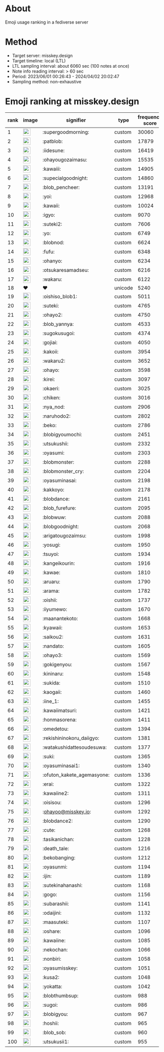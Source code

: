 # About
Emoji usage ranking in a fediverse server

# Method
- Target server: misskey.design
- Target timeline: local (LTL)
- LTL sampling interval: about 6060 sec (100 notes at once)
- Note info reading interval: > 60 sec
- Period: 2023/06/01 00:26:43 - 2024/04/02 20:02:47 
- Sampling method: non-exhaustive

# Emoji ranking at misskey.design

|rank|image|signifier|type|frequency score|
|----|----|----|----|----|
|1|<img height="24" src="https://misskey.design/emoji/supergoodmorning.webp">|:supergoodmorning:|custom|30060|
|2|<img height="24" src="https://misskey.design/emoji/patblob.webp">|:patblob:|custom|17879|
|3|<img height="24" src="https://misskey.design/emoji/iidesune.webp">|:iidesune:|custom|16419|
|4|<img height="24" src="https://misskey.design/emoji/ohayougozaimasu.webp">|:ohayougozaimasu:|custom|15535|
|5|<img height="24" src="https://misskey.design/emoji/kawaiii.webp">|:kawaiii:|custom|14905|
|6|<img height="24" src="https://misskey.design/emoji/supecialgoodnight.webp">|:supecialgoodnight:|custom|14860|
|7|<img height="24" src="https://misskey.design/emoji/blob_pencheer.webp">|:blob_pencheer:|custom|13191|
|8|<img height="24" src="https://misskey.design/emoji/yoi.webp">|:yoi:|custom|12968|
|9|<img height="24" src="https://misskey.design/emoji/kawaii.webp">|:kawaii:|custom|10024|
|10|<img height="24" src="https://misskey.design/emoji/igyo.webp">|:igyo:|custom|9070|
|11|<img height="24" src="https://misskey.design/emoji/suteki2.webp">|:suteki2:|custom|7606|
|12|<img height="24" src="https://misskey.design/emoji/yo.webp">|:yo:|custom|6749|
|13|<img height="24" src="https://misskey.design/emoji/blobnod.webp">|:blobnod:|custom|6624|
|14|<img height="24" src="https://misskey.design/emoji/fufu.webp">|:fufu:|custom|6348|
|15|<img height="24" src="https://misskey.design/emoji/ohanyo.webp">|:ohanyo:|custom|6234|
|16|<img height="24" src="https://misskey.design/emoji/otsukaresamadseu.webp">|:otsukaresamadseu:|custom|6216|
|17|<img height="24" src="https://misskey.design/emoji/wakaru.webp">|:wakaru:|custom|6122|
|18|❤|❤|unicode|5240|
|19|<img height="24" src="https://misskey.design/emoji/oishiso_blob1.webp">|:oishiso_blob1:|custom|5011|
|20|<img height="24" src="https://misskey.design/emoji/suteki.webp">|:suteki:|custom|4765|
|21|<img height="24" src="https://misskey.design/emoji/ohayo2.webp">|:ohayo2:|custom|4750|
|22|<img height="24" src="https://misskey.design/emoji/blob_yannya.webp">|:blob_yannya:|custom|4533|
|23|<img height="24" src="https://misskey.design/emoji/sugokusugoi.webp">|:sugokusugoi:|custom|4374|
|24|<img height="24" src="https://misskey.design/emoji/gojiai.webp">|:gojiai:|custom|4050|
|25|<img height="24" src="https://misskey.design/emoji/kakoii.webp">|:kakoii:|custom|3954|
|26|<img height="24" src="https://misskey.design/emoji/wakaru2.webp">|:wakaru2:|custom|3652|
|27|<img height="24" src="https://misskey.design/emoji/ohayo.webp">|:ohayo:|custom|3598|
|28|<img height="24" src="https://misskey.design/emoji/kirei.webp">|:kirei:|custom|3097|
|29|<img height="24" src="https://misskey.design/emoji/okaeri.webp">|:okaeri:|custom|3025|
|30|<img height="24" src="https://misskey.design/emoji/chiken.webp">|:chiken:|custom|3016|
|31|<img height="24" src="https://misskey.design/emoji/nya_nod.webp">|:nya_nod:|custom|2906|
|32|<img height="24" src="https://misskey.design/emoji/naruhodo2.webp">|:naruhodo2:|custom|2802|
|33|<img height="24" src="https://misskey.design/emoji/beko.webp">|:beko:|custom|2786|
|34|<img height="24" src="https://misskey.design/emoji/blobigyoumochi.webp">|:blobigyoumochi:|custom|2451|
|35|<img height="24" src="https://misskey.design/emoji/utsukushii.webp">|:utsukushii:|custom|2332|
|36|<img height="24" src="https://misskey.design/emoji/oyasumi.webp">|:oyasumi:|custom|2303|
|37|<img height="24" src="https://misskey.design/emoji/blobmonster.webp">|:blobmonster:|custom|2288|
|38|<img height="24" src="https://misskey.design/emoji/blobmonster_cry.webp">|:blobmonster_cry:|custom|2204|
|39|<img height="24" src="https://misskey.design/emoji/oyasuminasai.webp">|:oyasuminasai:|custom|2198|
|40|<img height="24" src="https://misskey.design/emoji/kakkoyo.webp">|:kakkoyo:|custom|2178|
|41|<img height="24" src="https://misskey.design/emoji/blobdance.webp">|:blobdance:|custom|2161|
|42|<img height="24" src="https://misskey.design/emoji/blob_furefure.webp">|:blob_furefure:|custom|2095|
|43|<img height="24" src="https://misskey.design/emoji/blobwuw.webp">|:blobwuw:|custom|2088|
|44|<img height="24" src="https://misskey.design/emoji/blobgoodnight.webp">|:blobgoodnight:|custom|2068|
|45|<img height="24" src="https://misskey.design/emoji/arigatougozaimsu.webp">|:arigatougozaimsu:|custom|1998|
|46|<img height="24" src="https://misskey.design/emoji/yosugi.webp">|:yosugi:|custom|1950|
|47|<img height="24" src="https://misskey.design/emoji/tsuyoi.webp">|:tsuyoi:|custom|1934|
|48|<img height="24" src="https://misskey.design/emoji/kangeikourin.webp">|:kangeikourin:|custom|1916|
|49|<img height="24" src="https://misskey.design/emoji/kawae.webp">|:kawae:|custom|1810|
|50|<img height="24" src="https://misskey.design/emoji/aruaru.webp">|:aruaru:|custom|1790|
|51|<img height="24" src="https://misskey.design/emoji/arama.webp">|:arama:|custom|1782|
|52|<img height="24" src="https://misskey.design/emoji/oishii.webp">|:oishii:|custom|1737|
|53|<img height="24" src="https://misskey.design/emoji/iiyumewo.webp">|:iiyumewo:|custom|1670|
|54|<img height="24" src="https://misskey.design/emoji/maanantekoto.webp">|:maanantekoto:|custom|1668|
|55|<img height="24" src="https://misskey.design/emoji/kyawaii.webp">|:kyawaii:|custom|1653|
|56|<img height="24" src="https://misskey.design/emoji/saikou2.webp">|:saikou2:|custom|1631|
|57|<img height="24" src="https://misskey.design/emoji/nandato.webp">|:nandato:|custom|1605|
|58|<img height="24" src="https://misskey.design/emoji/ohayo3.webp">|:ohayo3:|custom|1569|
|59|<img height="24" src="https://misskey.design/emoji/gokigenyou.webp">|:gokigenyou:|custom|1567|
|60|<img height="24" src="https://misskey.design/emoji/kininaru.webp">|:kininaru:|custom|1548|
|61|<img height="24" src="https://misskey.design/emoji/sukida.webp">|:sukida:|custom|1510|
|62|<img height="24" src="https://misskey.design/emoji/kaogaii.webp">|:kaogaii:|custom|1460|
|63|<img height="24" src="https://misskey.design/emoji/iine_1.webp">|:iine_1:|custom|1455|
|64|<img height="24" src="https://misskey.design/emoji/kawaiimatsuri.webp">|:kawaiimatsuri:|custom|1421|
|65|<img height="24" src="https://misskey.design/emoji/honmasorena.webp">|:honmasorena:|custom|1411|
|66|<img height="24" src="https://misskey.design/emoji/omedetou.webp">|:omedetou:|custom|1394|
|67|<img height="24" src="https://misskey.design/emoji/rekishininokoru_daiigyo.webp">|:rekishininokoru_daiigyo:|custom|1381|
|68|<img height="24" src="https://misskey.design/emoji/watakushidattesoudesuwa.webp">|:watakushidattesoudesuwa:|custom|1377|
|69|<img height="24" src="https://misskey.design/emoji/suki.webp">|:suki:|custom|1365|
|70|<img height="24" src="https://misskey.design/emoji/oyasuminasai1.webp">|:oyasuminasai1:|custom|1340|
|71|<img height="24" src="https://misskey.design/emoji/ofuton_kakete_agemasyone.webp">|:ofuton_kakete_agemasyone:|custom|1336|
|72|<img height="24" src="https://misskey.design/emoji/erai.webp">|:erai:|custom|1322|
|73|<img height="24" src="https://misskey.design/emoji/kawaiine2.webp">|:kawaiine2:|custom|1311|
|74|<img height="24" src="https://misskey.design/emoji/oisisou.webp">|:oisisou:|custom|1296|
|75|<img height="24" src="https://misskey.design/emoji/ohayoo.webp">|:ohayoo@misskey.io:|custom|1292|
|76|<img height="24" src="https://misskey.design/emoji/blobdance2.webp">|:blobdance2:|custom|1290|
|77|<img height="24" src="https://misskey.design/emoji/cute.webp">|:cute:|custom|1268|
|78|<img height="24" src="https://misskey.design/emoji/tasikanichan.webp">|:tasikanichan:|custom|1228|
|79|<img height="24" src="https://misskey.design/emoji/death_tale.webp">|:death_tale:|custom|1216|
|80|<img height="24" src="https://misskey.design/emoji/bekobanging.webp">|:bekobanging:|custom|1212|
|81|<img height="24" src="https://misskey.design/emoji/oyasunmi.webp">|:oyasunmi:|custom|1194|
|82|<img height="24" src="https://misskey.design/emoji/ijin.webp">|:ijin:|custom|1189|
|83|<img height="24" src="https://misskey.design/emoji/sutekinahanashi.webp">|:sutekinahanashi:|custom|1168|
|84|<img height="24" src="https://misskey.design/emoji/gogo.webp">|:gogo:|custom|1156|
|85|<img height="24" src="https://misskey.design/emoji/subarashii.webp">|:subarashii:|custom|1141|
|86|<img height="24" src="https://misskey.design/emoji/odaijini.webp">|:odaijini:|custom|1132|
|87|<img height="24" src="https://misskey.design/emoji/maasuteki.webp">|:maasuteki:|custom|1107|
|88|<img height="24" src="https://misskey.design/emoji/oshare.webp">|:oshare:|custom|1096|
|89|<img height="24" src="https://misskey.design/emoji/kawaiine.webp">|:kawaiine:|custom|1085|
|90|<img height="24" src="https://misskey.design/emoji/nekochan.webp">|:nekochan:|custom|1066|
|91|<img height="24" src="https://misskey.design/emoji/nonbiri.webp">|:nonbiri:|custom|1058|
|92|<img height="24" src="https://misskey.design/emoji/oyasumisskey.webp">|:oyasumisskey:|custom|1051|
|93|<img height="24" src="https://misskey.design/emoji/kusa2.webp">|:kusa2:|custom|1048|
|94|<img height="24" src="https://misskey.design/emoji/yokatta.webp">|:yokatta:|custom|1042|
|95|<img height="24" src="https://misskey.design/emoji/blobthumbsup.webp">|:blobthumbsup:|custom|988|
|96|<img height="24" src="https://misskey.design/emoji/sugoi.webp">|:sugoi:|custom|986|
|97|<img height="24" src="https://misskey.design/emoji/blobigyou.webp">|:blobigyou:|custom|967|
|98|<img height="24" src="https://misskey.design/emoji/hoshii.webp">|:hoshii:|custom|965|
|99|<img height="24" src="https://misskey.design/emoji/blob_sob.webp">|:blob_sob:|custom|960|
|100|<img height="24" src="https://misskey.design/emoji/utsukusii1.webp">|:utsukusii1:|custom|955|
